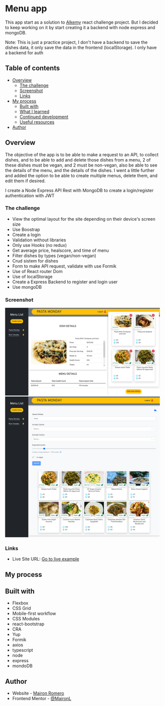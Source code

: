 # Menu app

This app start as a solution to [Alkemy](https://www.alkemy.org/) react challenge project. But I decided to keep working on it by start creating it a backend with node express and mongoDB.

Note: This is just a practice project, I don't have a backend to save the dishes data, it only save the data in the frontend (localStorage). I only have a backend for auth

## Table of contents

- [Overview](#overview)
  - [The challenge](#the-challenge)
  - [Screenshot](#screenshot)
  - [Links](#links)
- [My process](#my-process)
  - [Built with](#built-with)
  - [What I learned](#what-i-learned)
  - [Continued development](#continued-development)
  - [Useful resources](#useful-resources)
- [Author](#author)

## Overview

The objective of the app is to be able to make a request to an API, to collect dishes, and to be able to add and delete those dishes from a menu, 2 of these dishes must be vegan, and 2 must be non-vegan, also be able to see the details of the menu, and the details of the dishes. I went a little further and added the option to be able to create multiple menus, delete them, and edit them if desired.

I create a Node Express API Rest with MongoDB to create a login/register authentication with JWT

### The challenge

- View the optimal layout for the site depending on their device's screen size
- Use Boostrap
- Create a login
- Validation without libraries
- Only use Hooks (no redux)
- Get average price, healscore, and time of menu
- Filter dishes by types (vegan/non-vegan)
- Crud sistem for dishes
- Form to make API request, validate with use Formik
- Use of React router Dom
- Use of localStorage
- Create a Express Backend to register and login user
- Use mongoDB

### Screenshot

![home page](/design/preview1.png)
![dishes search](/design/preview2.png)

### Links

- Live Site URL: [Go to live example](https://menuapp-ml.netlify.app/)

## My process

## Built with

- Flexbox
- CSS Grid
- Mobile-first workflow
- CSS Modules
- react-bootstrap
- CRA
- Yup
- Formik
- axios
- typescript
- node
- express
- mondoDB

## Author

- Website - [Mairon Romero](https://mairon-romero.netlify.app/)
- Frontend Mentor - [@MaironL](https://www.frontendmentor.io/profile/MaironL)
